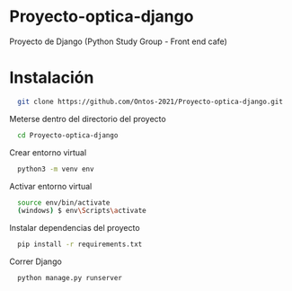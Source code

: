 # Proyecto-optica-django
Proyecto de Django (Python Study Group - Front end cafe)

# Instalación
```bash
  git clone https://github.com/Ontos-2021/Proyecto-optica-django.git
```

Meterse dentro del directorio del proyecto

```bash
  cd Proyecto-optica-django
```

Crear entorno virtual

```bash
  python3 -m venv env
```

Activar entorno virtual

```bash
  source env/bin/activate
  (windows) $ env\Scripts\activate 
```

Instalar dependencias del proyecto
```bash
  pip install -r requirements.txt
```

Correr Django

```bash
  python manage.py runserver
```

